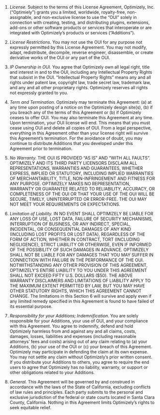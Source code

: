 1. *License.* Subject to the terms of this License Agreement, Optimizely, Inc. (“Optimiely”) grants you a limited, worldwide, royalty-free, non-assignable, and non-exclusive license to use the “OUI” solely in connection with creating, testing, and distributing plugins, extensions, add-ons or other software products or services that interoperate or are integrated with Optimizely’s products or services (“Additions”).

2. *License Restrictions.* You may not use the OUI for any purpose not expressly permitted by this License Agreement. You may not modify, adapt, redistribute, decompile, reverse engineer, disassemble, or create derivative works of the OUI or any part of the OUI.

3. *IP Ownership in OUI.* You agree that Optimizely own all legal right, title and interest in and to the OUI, including any Intellectual Property Rights that subsist in the OUI. “Intellectual Property Rights” means any and all rights under patent law, copyright law, trade secret law, trademark law, and any and all other proprietary rights. Optimizely reserves all rights not expressly granted to you.

4. *Term and Termination.* Optimizely may terminate this Agreement: (a) at any time upon posting of a notice on the Optimizely design site(s), (b) if you breach any of the terms of this Agreement or (b) if Optimizely ceases to offer OUI. You may also terminate this Agreement at any time. Upon termination, your OUI license will end. This means that you must cease using OUI and delete all copies of OUI. From a legal perspective, everything in this Agreement other than your license right will survive this Agreement’s termination. For the avoidance of doubt, you may continue to distribute Additions that you developed under this Agreement prior to termination.

5. *No Warranty.* THE OUI IS PROVIDED “AS IS” AND “WITH ALL FAULTS”. OPTIMIZELY AND ITS THIRD PARTY LICENSORS DISCLAIM ALL REPRESENTATIONS, WARRANTIES AND GUARANTEES, WHETHER EXPRESS, IMPLIED OR STATUTORY, INCLUDING IMPLIED WARRANTIES OF MERCHANTABILITY, TITLE, NON-INFRINGEMENT AND FITNESS FOR ANY PURPOSE. OPTIMIZELY MAKES NO REPRESENTATION, WARRANTY OR GUARANTEE RELATED TO RELIABILITY, ACCURACY, OR COMPLETENESS OF THE OUI OR THAT YOUR USE OF THE OUI WILL BE SECURE, TIMELY, UNINTERRUPTED OR ERROR-FREE. THE OUI MAY NOT MEET YOUR REQUIREMENTS OR EXPECTATIONS.

6. *Limitation of Liability.* IN NO EVENT SHALL OPTIMIZELY BE LIABLE FOR ANY LOSS OF USE, LOST DATA, FAILURE OF SECURITY MECHANISMS, INTERRUPTION OF BUSINESS, OR ANY INDIRECT, SPECIAL, INCIDENTAL, OR CONSEQUENTIAL DAMAGES OF ANY KIND (INCLUDING LOST PROFITS OR LOST DATA), REGARDLESS OF THE FORM OF ACTION, WHETHER IN CONTRACT, TORT (INCLUDING NEGLIGENCE), STRICT LIABILITY OR OTHERWISE, EVEN IF INFORMED OF THE POSSIBILITY OF SUCH DAMAGES IN ADVANCE. OPTIMIZELY SHALL NOT BE LIABLE FOR ANY DAMAGES THAT YOU MAY SUFFER IN CONNECTION WITH FAILURE IN THE PERFORMANCE OF THE OUI. NOTWITHSTANDING ANY OTHER PROVISION OF THIS AGREEMENT, OPTIMIZELY’S ENTIRE LIABILITY TO YOU UNDER THIS AGREEMENT SHALL NOT EXCEED FIFTY U.S. DOLLARS ($50). THE ABOVE WARRANTY DISCLAIMERS AND LIMITATIONS OF LIABILITY APPLY TO THE MAXIMUM EXTENT PERMITTED BY LAW, BUT YOU MAY HAVE OTHER STATUTORY RIGHTS, WHICH THIS AGREEMENT CANNOT CHANGE. The limitations in this Section 6 will survive and apply even if any limited remedy specified in this Agreement is found to have failed of its essential purpose.

7. *Responsibility for your Additions; Indemnification.* You are solely responsible for your Additions, your use of OUI, and your compliance with this Agreement. You agree to indemnify, defend and hold Optimizely harmless from and against any and all claims, costs, damages, losses, liabilities and expenses (including reasonable attorneys’ fees and costs) arising out of any claim relating to (a) your Additions, (b) your use of the OUI or (c) your breach of this Agreement. Optimizely may participate in defending the claim at its own expense. You may not settle any claim without Optimizely’s prior written consent. If you distribute your Additions to others, you agree to require the end users to agree that Optimizely has no liability, warranty, or support or other obligations related to your Additions.

8. *General.* This Agreement will be governed by and construed in accordance with the laws of the State of California, excluding conflicts of law rules and principles. Each party submits to the personal and exclusive jurisdiction of the federal or state courts located in Santa Clara County, California. Nothing in this Agreement limits Optimizely’s rights to seek equitable relief.
